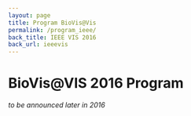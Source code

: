 ```yaml
---
layout: page
title: Program BioVis@Vis
permalink: /program_ieee/
back_title: IEEE VIS 2016
back_url: ieeevis
---
```

# BioVis@VIS 2016 Program

*to be announced later in 2016*
